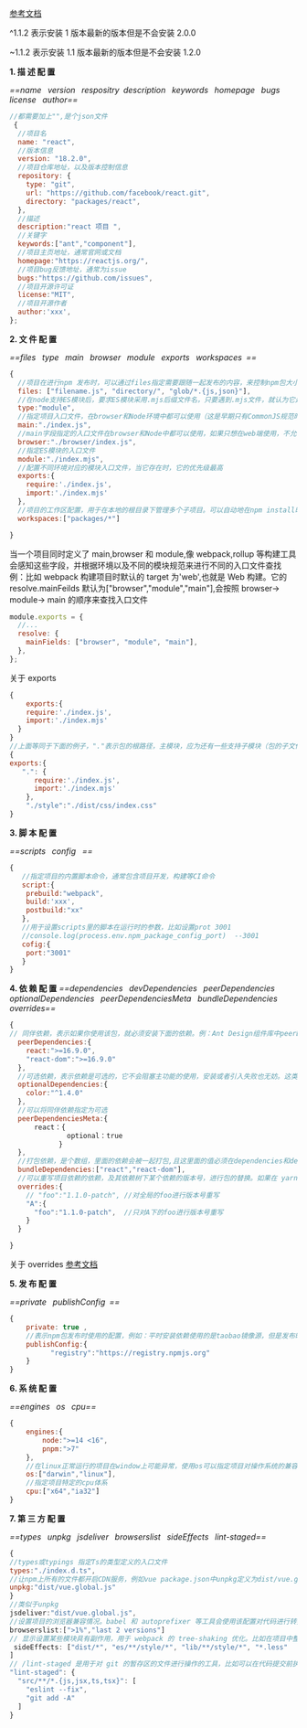 [参考文档](https://juejin.cn/post/7161392772665540644)

^1.1.2 表示安装 1 版本最新的版本但是不会安装 2.0.0

~1.1.2 表示安装 1.1 版本最新的版本但是不会安装 1.2.0

**1. 描 述 配 置**

_==name&ensp; version&ensp; respositry&ensp;description&ensp; keywords&ensp; homepage&ensp; bugs&ensp; license&ensp; author==_

```js
//都需要加上"",是个json文件
 {
  //项目名
  name: "react",
  //版本信息
  version: "18.2.0",
  //项目仓库地址，以及版本控制信息
  repository: {
    type: "git",
    url: "https://github.com/facebook/react.git",
    directory: "packages/react",
  },
  //描述
  description:"react 项目 ",
  //关键字
  keywords:["ant","component"],
  //项目主页地址，通常官网或文档
  homepage:"https://reactjs.org/",
  //项目bug反馈地址，通常为issue
  bugs:"https://github.com/issues",
  //项目开源许可证
  license:"MIT",
  //项目开源作者
  author:'xxx',
};
```

**2. 文 件 配 置**

_==files&ensp; type&ensp; main&ensp; browser&ensp; module&ensp; exports&ensp; workspaces&ensp;==_

```js
{
  //项目在进行npm 发布时，可以通过files指定需要跟随一起发布的内容，来控制npm包大小，默认发布包括package.json,license,README和main字段中指定的文件，忽略node_modules/lockfile。 一般情况下指定的是构建出来的产物以及类型文件
  files: ["filename.js", "directory/", "glob/*.{js,json}"],
  //在node支持ES模块后，要求ES模块采用.mjs后缀文件名，只要遇到.mjs文件，就认为它是ES模块。如果不想修改文件后缀，可以在指定type字段为module。如果还要使用CommonJs模块规范，那么将CommonJS脚本后缀都改为.cjs,避免混用，会产生异常报错
  type:"module",
  //指定项目入口文件，在browser和Node环境中都可以使用（这是早期只有CommonJS规范时，指定项目入口的唯一属性）
  main:"./index.js",
  //main字段指定的入口文件在browser和Node中都可以使用，如果只想在web端使用，不允许在server端使用，可以通过browser字段指定入口
  browser:"./browser/index.js",
  //指定ES模块的入口文件
  module:"./index.mjs",
  //配置不同环境对应的模块入口文件，当它存在时，它的优先级最高
  exports:{
    require:'./index.js',
    import:'./index.mjs'
  },
  //项目的工作区配置，用于在本地的根目录下管理多个子项目。可以自动地在npm install时将workspaces 下面的包软链到根目录的node_modules中，不用手动执行npm link ,接收一个数组，可以时文件夹名或通配符。如下表示在packages目录下还有一个项目，它有自己的package.json
  workspaces:["packages/*"]

}
```

当一个项目同时定义了 main,browser 和 module,像 webpack,rollup 等构建工具会感知这些字段，并根据环境以及不同的模块规范来进行不同的入口文件查找
例：比如 webpack 构建项目时默认的 target 为'web',也就是 Web 构建。它的 resolve.mainFeilds 默认为["browser","module","main"],会按照 browser-> module-> main 的顺序来查找入口文件

```js
module.exports = {
  //...
  resolve: {
    mainFields: ["browser", "module", "main"],
  },
};
```

关于 exports

```js
{
    exports:{
    require:'./index.js',
    import:'./index.mjs'
  }
}
//上面等同于下面的例子，"."表示包的根路径，主模块，应为还有一些支持子模块（包的子文件）导出,如：import `packageA/dist/css/index.css` 可以直接使用 import `packageA/style`
{
exports:{
   ".": {
      require:'./index.js',
      import:'./index.mjs'
    },
    "./style":"./dist/css/index.css"
}
```

**3. 脚 本 配 置**

_==scripts&ensp; config&ensp; ==_

```js
{
   //指定项目的内置脚本命令，通常包含项目开发，构建等CI命令
   script:{
    prebuild:"webpack",
    build:'xxx',
    postbuild:"xx"
   },
   //用于设置scripts里的脚本在运行时的参数，比如设置prot 3001
   //console.log(process.env.npm_package_config_port)  --3001
   cofig:{
    port:"3001"
   }
}
```

**4. 依 赖 配 置**
_==dependencies&ensp; devDependencies&ensp; peerDependencies&ensp; optionalDependencies&ensp; peerDependenciesMeta&ensp; bundleDependencies&ensp; overrides==_

```js
{
// 同伴依赖，表示如果你使用该包，就必须安装下面的依赖。例：Ant Design组件库中peerDependencies如下，表示如果要使用Ant Design 那么项目中也应该安装react和react-dom
  peerDependencies:{
    react:">=16.9.0",
    "react-dom":">=16.9.0"
  },
  //可选依赖，表示依赖是可选的，它不会阻塞主功能的使用，安装或者引入失败也无妨。这类依赖如果安装失败，那么 npm 的整个安装过程也是成功的。 使用 npm install xxx -O 或者 npm install xxx --save-optional
  optionalDependencies:{
    color:"^1.4.0"
  },
  //可以将同伴依赖指定为可选
  peerDependenciesMeta:{
      react：{
              optional：true
            }
  },
  //打包依赖，是个数组，里面的依赖会被一起打包,且这里面的值必须在dependencies和devDependencies两个里面声明过，在执行 npm pack 打包生成 tgz 压缩包中，将出现 node_modules 并包含 react 和 react-dom。普通依赖通常从** npm仓库安装，但当你想用一个不在 npm registry 里的包，或者一个被修改过的第三方包时，打包依赖会比普通依赖更好用。
  bundleDependencies:["react","react-dom"],
  //可以重写项目依赖的依赖，及其依赖树下某个依赖的版本号，进行包的替换。如果在 yarn 里也想复写依赖版本号，需要使用 resolution 字段，而在 pnpm 里复写版本号需要使用 pnpm.overrides 字段
  overrides:{
    // "foo":"1.1.0-patch", //对全局的foo进行版本号重写
    "A":{
      "foo":"1.1.0-patch",  //只对A下的foo进行版本号重写
    }
  }

}
```

关于 overrides [参考文档](https://juejin.cn/post/7313501001788702754)

**5. 发 布 配 置**

_==private&ensp; publishConfig&ensp;==_

```js
{
    private: true ,
    //表示npm包发布时使用的配置，例如：平时安装依赖使用的是taobao镜像源，但是发布时希望在公网发布，就可以指定publisConfig.registry
    publishConfig:{
          "registry":"https://registry.npmjs.org"
    }
}
```

**6. 系 统 配 置**

_==engines&ensp; os&ensp; cpu==_

```js
{
    engines:{
        node:">=14 <16",
        pnpm:">7"
    },
    //在linux正常运行的项目在window上可能异常，使用os可以指定项目对操作系统的兼容性要求
    os:["darwin","linux"],
    //指定项目特定的cpu体系
    cpu:["x64","ia32"]
}
```

**7. 第 三 方 配 置**

_==types&ensp; unpkg&ensp; jsdeliver&ensp; browserslist&ensp; sideEffects&ensp; lint-staged==_

```js
{
//types或typings 指定Ts的类型定义的入口文件
types:"./index.d.ts",
//让npm上所有的文件都开启CDN服务，例如vue package.json中unpkg定义为dist/vue.global.js,当我们通过CDN方式使用链接引入vue时，回重定向至Vue最新版本
unpkg:"dist/vue.global.js"
}
//类似于unpkg
jsdeliver:"dist/vue.global.js",
//设置项目的浏览器兼容情况。babel 和 autoprefixer 等工具会使用该配置对代码进行转换。当然你也可以使用 .browserslistrc 单文件配置
browserslist:[">1%","last 2 versions"]
// 显示设置某些模块具有副作用，用于 webpack 的 tree-shaking 优化。比如在项目中整体引入 Ant Design 组件库的 css 文件。如果 Ant Design 的 package.json 里不设置 sideEffects，那么 webapck 构建打包时会认为这段代码只是引入了但并没有使用，可以 tree-shaking 剔除掉，最终导致产物缺少样式。所以 Ant Design 在 package.json 里设置了如下的 sideEffects，来告知 webpack，这些文件具有副作用，引入后不能被删除。
 sideEffects: ["dist/*", "es/**/style/*", "lib/**/style/*", "*.less"
]
// /lint-staged 是用于对 git 的暂存区的文件进行操作的工具，比如可以在代码提交前执行 lint 校验，类型检查，图片优化等操作。lint-staged 通常配合 husky 这样的 git-hooks 工具一起使用。git-hooks 用来定义一个钩子，这些钩子方法会在 git 工作流程中比如 pre-commit，commit-msg 时触发，可以把 lint-staged 放到这些钩子方法中。
"lint-staged": {
  "src/**/*.{js,jsx,ts,tsx}": [
    "eslint --fix",
    "git add -A"
  ]
}
```
